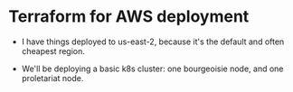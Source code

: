 # Terraform for AWS deployment

* I have things deployed to us-east-2, because it's the default and often cheapest region.

* We'll be deploying a basic k8s cluster: one bourgeoisie node, and one proletariat node.
